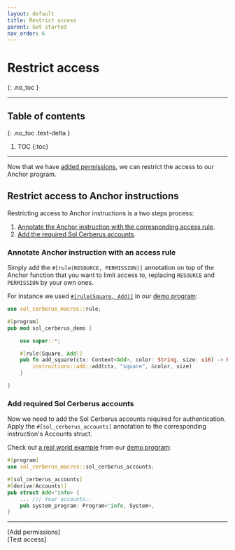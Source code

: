 ```yaml
---
layout: default
title: Restrict access
parent: Get started
nav_order: 6
---
```


# Restrict access
{: .no_toc }

---


## Table of contents
{: .no_toc .text-delta }

1. TOC
{:toc}

---

Now that we have [added permissions], we can restrict the access to our Anchor program.

## Restrict access to Anchor instructions
Restricting access to Anchor instructions is a two steps process:

1. [Annotate the Anchor instruction with the corresponding access rule](#annotate-anchor-instruction-with-an-access-rule).
2. [Add the required Sol Cerberus accounts](#add-required-sol-cerberus-accounts).


### Annotate Anchor instruction with an access rule

Simply add the <span class="inline-block">`#[rule(RESOURCE, PERMISSION)]`</span> annotation on top of the Anchor function that you want to limit access to, replacing `RESOURCE` and `PERMISSION` by your own ones. 

For instance we used [`#[rule(Square, Add)]`](https://github.com/AnderUstarroz/sol-cerberus-demo/blob/main/programs/sol-cerberus-demo/src/lib.rs#L32) in our [demo program]:

```rust
use sol_cerberus_macros::rule;

#[program]
pub mod sol_cerberus_demo {

    use super::*;

    #[rule(Square, Add)]
    pub fn add_square(ctx: Context<Add>, color: String, size: u16) -> Result<()> {
        instructions::add::add(ctx, "square", &color, size)
    }

}
```

### Add required Sol Cerberus accounts
Now we need to add the Sol Cerberus accounts required for authentication. Apply the <span class="inline-block">`#[sol_cerberus_accounts]`</span> annotation to the corresponding instruction's Accounts struct. 

Check out [a real world example](https://github.com/AnderUstarroz/sol-cerberus-demo/blob/main/programs/sol-cerberus-demo/src/instructions/add.rs#L6) from our [demo program](https://demo.solcerberus.com/): 

```rust
#[program]
use sol_cerberus_macros::sol_cerberus_accounts;

#[sol_cerberus_accounts]
#[derive(Accounts)]
pub struct Add<'info> {
    ... /// Your accounts..
    pub system_program: Program<'info, System>,
}
```

---

<div class="prev-next">
<div markdown="1">
[Add permissions]
</div>
<div markdown="1">
[Test access]
</div>
</div>

[demo program]: https://demo.solcerberus.com/
[added permissions]: ../add-permissions
[Anchor won't be able to generate the IDL file correctly]: https://github.com/coral-xyz/anchor/issues/2431
[Add permissions]: ../add-permissions
[Test access]: ../test-access